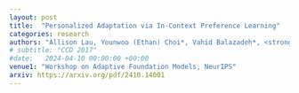 ```yaml
---
layout: post
title:  "Personalized Adaptation via In-Context Preference Learning"
categories: research
authors: "Allison Lau, Younwoo (Ethan) Choi*, Vahid Balazadeh*, <strong>Keertana Chidambaram</strong>*, Rahul G Krishnan, Vasilis Syrgkanis"
# subtitle: "CCD 2017"
#date:   2024-04-10 00:00:00 +00:00
venue1: "Workshop on Adaptive Foundation Models, NeurIPS"
arxiv: https://arxiv.org/pdf/2410.14001
---
```

<!-- Technical and design details of the Intel RealSense R200 and D400 series -->

<!-- I wrote a paper describing the details of a family of RGBD cameras, ASICs and algorithms produced by Intel. It was submitted and accepted to CCD 2017, a CVPR 2017 Workshop. My coauthors were all senior management at Intel and the paper was written to inform the academic community of issues, challenges and priorities in building stereoscopic depth cameras for production use. We highlight state-of-the-art performance on modern datasets, on certain metrics, along with establishing baselines for new datasets and evaluation metrics for depth cameras in general. -->

